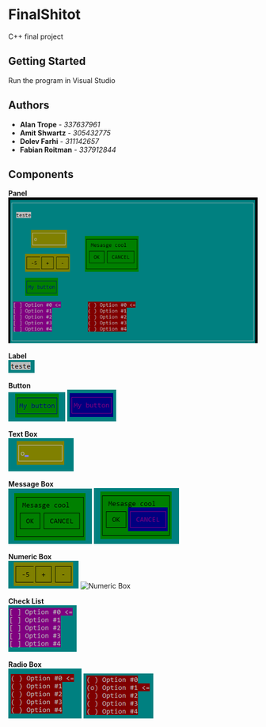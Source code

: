 # FinalShitot

C++ final project
## Getting Started

Run the program in Visual Studio

## Authors

* **Alan Trope** - *337637961*
* **Amit Shwartz** - *305432775*
* **Dolev Farhi** - *311142657*
* **Fabian Roitman** - *337912844*

## Components

**Panel**  
<img alt="Panel" src="images/panel.png">

**Label**  
<img alt="Label" src="images/label.png">

**Button**  
<img alt="Button" src="images/button.png">
<img alt="Button active" src="images/buttonactive.png">

**Text Box**  
<img alt="Text Box" src="images/textbox.png">

**Message Box**  
<img alt="Message Box" src="images/messagebox.png">
<img alt="Message Box Active" src="images/messageboxactive.png">

**Numeric Box**  
<img alt="Numeric Box" src="images/numericbox.png">
<img alt="Numeric Box" src="images/numericboxactive.png">

**Check List**  
<img alt="Check List" src="images/checklist.png">

**Radio Box**  
<img alt="Radio Box" src="images/radiobox.png">
<img alt="Radio Box Active" src="images/radioboxactive.png">
